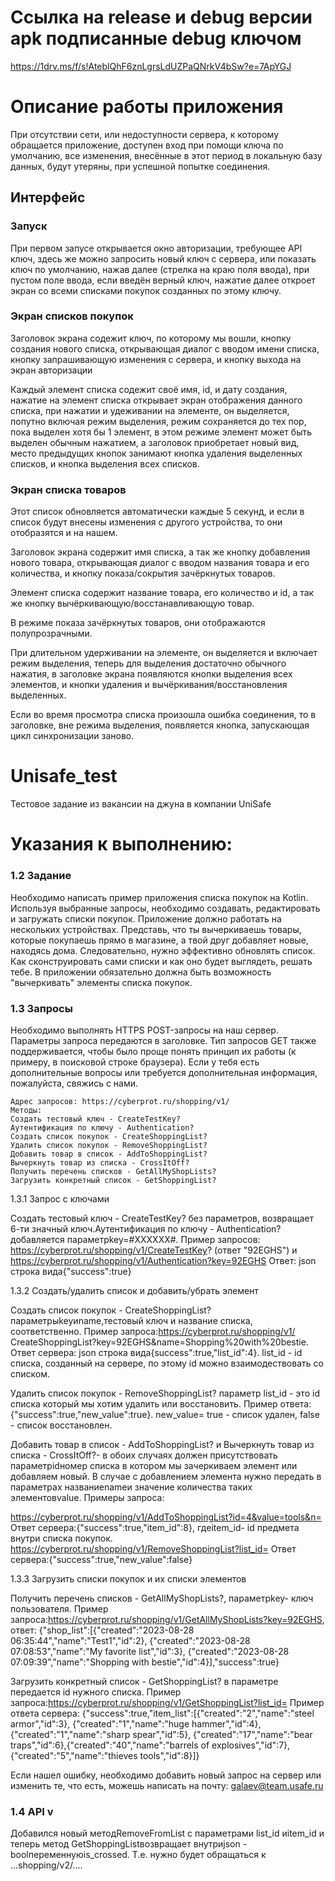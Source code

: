 # Ссылка на release и debug версии apk подписанные debug ключом
https://1drv.ms/f/s!AteblQhF6znLgrsLdUZPaQNrkV4bSw?e=7ApYGJ

# Описание работы приложения 
При отсутствии сети, или недоступности сервера, к которому обращается приложение, 
доступен вход при помощи ключа по умолчанию, 
все изменения, внесённые в этот период в локальную базу данных,
будут утеряны, при успешной попытке соединения.

## Интерфейс

### Запуск
При первом запусе открывается окно авторизации,
требующее API ключ, здесь же можно запросить новый ключ с сервера,
или показать ключ по умолчанию, нажав далее 
(стрелка на краю поля ввода),
при пустом поле ввода, 
если введён  верный ключ, нажатие далее откроет экран со всеми списками покупок созданных по этому ключу.

### Экран списков покупок
Заголовок экрана содежит ключ, по которому мы вошли, кнопку создания нового  списка, открывающая диалог с вводом имени списка,
кнопку запрашивающую изменения с сервера, и кнопку выхода на экран авторизации

Каждый элемент списка содежит своё имя, id, и дату создания,
нажатие на элемент списка открывает экран отображения данного списка,
при нажатии и удеживании на элементе, он выделяется,
попутно включая режим выделения,
режим сохраняется до тех пор, пока выделен хотя бы 1 элемент,
в этом режиме элемент может быть выделен обычным нажатием,
а заголовок приобретает новый вид, место предыдущих кнопок занимают кнопка удаления выделенных списков,
и кнопка выделения всех списков.

### Экран списка товаров
Этот список обновляется автоматически каждые 5 секунд, и если в список будут внесены изменения с другого устройства,
то они отобразятся и на нашем.

Заголовок экрана содержит имя списка, а так же кнопку добавления нового товара, 
открывающая диалог с вводом названия товара и его количества,
и кнопку показа/сокрытия зачёркнутых товаров.

Элемент списка содержит название товара, его количество и id,
а так же кнопку вычёркивающую/восстанавливающую товар.

В режиме показа зачёркнутых товаров, они отображаются полупрозрачными.

При длительном удерживании на элементе, он выделяется и включает режим выделения,
теперь для выделения достаточно обычного нажатия,
в заголовке экрана появляются кнопки выделения всех элементов, и кнопки удаления
и вычёркивания/восстановления выделенных.

Если во время просмотра списка произошла ошибка соединения, 
то в заголовке, вне режима выделения, появляется кнопка, запускающая цикл синхронизации заново.


# Unisafe_test
Тестовое задание из вакансии на джуна в компании UniSafe

# Указания к выполнению:
### 1.2 Задание

Необходимо написать пример приложения списка покупок на Kotlin. Используя выбранные
запросы, необходимо создавать, редактировать и загружать списки покупок. Приложение
должно работать на нескольких устройствах. Представь, что ты вычеркиваешь товары, которые
покупаешь прямо в магазине, а твой друг добавляет новые, находясь дома. Следовательно,
нужно эффективно обновлять список. Как сконструировать сами списки и как оно будет
выглядеть, решать тебе. В приложении обязательно должна быть возможность "вычеркивать"
элементы списка покупок.

### 1.3 Запросы

Необходимо выполнять HTTPS POST-запросы на наш сервер. Параметры запроса передаются
в заголовке. Тип запросов GET также поддерживается, чтобы было проще понять принцип их
работы (к примеру, в поисковой строке браузера).
Если у тебя есть дополнительные вопросы или требуется дополнительная информация, пожалуйста,
свяжись с нами.


```
Адрес запросов: https://cyberprot.ru/shopping/v1/
Методы:
Создать тестовый ключ - CreateTestKey?
Аутентификация по ключу - Authentication?
Создать список покупок - CreateShoppingList?
Удалить список покупок - RemoveShoppingList?
Добавить товар в список - AddToShoppingList?
Вычеркнуть товар из списка - CrossItOff?
Получить перечень списков - GetAllMyShopLists?
Загрузить конкретный список - GetShoppingList?
```
1.3.1 Запрос с ключами

Создать тестовый ключ - CreateTestKey? без параметров, возвращает 6-ти значный
ключ.Аутентификация по ключу - Authentication?добавляется параметрkey=#XXXXXX#.
Пример запросов: https://cyberprot.ru/shopping/v1/CreateTestKey? (ответ "92EGHS") и
https://cyberprot.ru/shopping/v1/Authentication?key=92EGHS
Ответ: json cтрока вида{"success":true}

1.3.2 Создать/удалить список и добавить/убрать элемент

Создать список покупок - CreateShoppingList? параметрыkeyиname,тестовый ключ и
название списка, соответственно. Пример запроса:https://cyberprot.ru/shopping/v1/
CreateShoppingList?key=92EGHS&name=Shopping%20with%20bestie. Ответ сервера: json строка
вида{success":true,"list_id":4}. list_id - id списка, созданный на сервере, по этому id
можно взаимодествовать со списком.

Удалить список покупок - RemoveShoppingList? параметр list_id - это id списка который
мы хотим удалить или восстановить. Пример ответа: {"success":true,"new_value":true}.
new_value= true - список удален, false - список восстановлен.

Добавить товар в список - AddToShoppingList? и Вычеркнуть товар из списка -
CrossItOff?- в обоих случаях должен присутствовать параметрidномер списка в котором мы
зачеркиваем элемент или добавляем новый. В случае с добавлением элемента нужно передать
в параметрах названиеnameи значение количества таких элементовvalue. Примеры запроса:


https://cyberprot.ru/shopping/v1/AddToShoppingList?id=4&value=tools&n=
Ответ сервера:{"success":true,"item_id":8}, гдеitem_id- id предмета внутри списка покупок.
https://cyberprot.ru/shopping/v1/RemoveShoppingList?list_id=
Ответ сервера:{"success":true,"new_value":false}

1.3.3 Загрузить списки покупок и их списки элементов

Получить перечень списков - GetAllMyShopLists?, параметрkey- ключ пользователя.
Пример запроса:https://cyberprot.ru/shopping/v1/GetAllMyShopLists?key=92EGHS, ответ:
{"shop_list":[{"created":"2023-08-28 06:35:44","name":"Test1","id":2},
{"created":"2023-08-28 07:08:53","name":"My favorite list","id":3},
{"created":"2023-08-28 07:09:39","name":"Shopping with bestie","id":4}],"success":true}

Загрузить конкретный список - GetShoppingList? в параметре передается id нужного
списка.
Пример запроса:https://cyberprot.ru/shopping/v1/GetShoppingList?list_id=
Пример ответа сервера:
{"success":true,"item_list":[{"created":"2","name":"steel armor","id":3},
{"created":"1","name":"huge hammer","id":4},{"created":"1","name":"sharp spear","id":5},
{"created":"17","name":"bear traps","id":6},{"created":"40","name":"barrels of
explosives","id":7},{"created":"5","name":"thieves tools","id":8}]}

Если нашел ошибку, необходимо добавить новый запрос на сервер или изменить те, что есть,
можешь написать на почту:
galaev@team.usafe.ru

### 1.4 API v

Добавился новый методRemoveFromList с параметрами list_id иitem_id и теперь метод
GetShoppingListвозвращает внутриjson - boolпеременнуюis_crossed. Т.е. нужно будет
обращаться к ...shopping/v2/....


